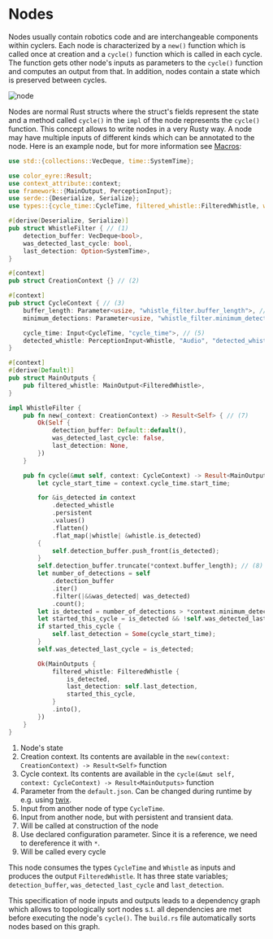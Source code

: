 # Nodes

Nodes usually contain robotics code and are interchangeable components within cyclers.
Each node is characterized by a `new()` function which is called once at creation and a `cycle()` function which is called in each cycle.
The function gets other node's inputs as parameters to the `cycle()` function and computes an output from that.
In addition, nodes contain a state which is preserved between cycles.

![node](./node.drawio.png)

Nodes are normal Rust structs where the struct's fields represent the state and a method called `cycle()` in the `impl` of the node represents the `cycle()` function.
This concept allows to write nodes in a very Rusty way.
A node may have multiple inputs of different kinds which can be annotated to the node.
Here is an example node, but for more information see [Macros](./macros.md):

```rust
use std::{collections::VecDeque, time::SystemTime};

use color_eyre::Result;
use context_attribute::context;
use framework::{MainOutput, PerceptionInput};
use serde::{Deserialize, Serialize};
use types::{cycle_time::CycleTime, filtered_whistle::FilteredWhistle, whistle::Whistle};

#[derive(Deserialize, Serialize)]
pub struct WhistleFilter { // (1)
    detection_buffer: VecDeque<bool>,
    was_detected_last_cycle: bool,
    last_detection: Option<SystemTime>,
}

#[context]
pub struct CreationContext {} // (2)

#[context]
pub struct CycleContext { // (3)
    buffer_length: Parameter<usize, "whistle_filter.buffer_length">, // (4)
    minimum_detections: Parameter<usize, "whistle_filter.minimum_detections">,

    cycle_time: Input<CycleTime, "cycle_time">, // (5)
    detected_whistle: PerceptionInput<Whistle, "Audio", "detected_whistle">, // (6)
}

#[context]
#[derive(Default)]
pub struct MainOutputs {
    pub filtered_whistle: MainOutput<FilteredWhistle>,
}

impl WhistleFilter {
    pub fn new(_context: CreationContext) -> Result<Self> { // (7)
        Ok(Self {
            detection_buffer: Default::default(),
            was_detected_last_cycle: false,
            last_detection: None,
        })
    }

    pub fn cycle(&mut self, context: CycleContext) -> Result<MainOutputs> { // (9)
        let cycle_start_time = context.cycle_time.start_time;

        for &is_detected in context
            .detected_whistle
            .persistent
            .values()
            .flatten()
            .flat_map(|whistle| &whistle.is_detected)
        {
            self.detection_buffer.push_front(is_detected);
        }
        self.detection_buffer.truncate(*context.buffer_length); // (8)
        let number_of_detections = self
            .detection_buffer
            .iter()
            .filter(|&&was_detected| was_detected)
            .count();
        let is_detected = number_of_detections > *context.minimum_detections;
        let started_this_cycle = is_detected && !self.was_detected_last_cycle;
        if started_this_cycle {
            self.last_detection = Some(cycle_start_time);
        }
        self.was_detected_last_cycle = is_detected;

        Ok(MainOutputs {
            filtered_whistle: FilteredWhistle {
                is_detected,
                last_detection: self.last_detection,
                started_this_cycle,
            }
            .into(),
        })
    }
}
```

1. Node's state
2. Creation context. Its contents are available in the `new(context: CreationContext) -> Result<Self>` function
3. Cycle context. Its contents are available in the `cycle(&mut self, context: CycleContext) -> Result<MainOutputs>` function
4. Parameter from the `default.json`. Can be changed during runtime by e.g. using [twix](../tooling/twix.md).
5. Input from another node of type `CycleTime`.
6. Input from another node, but with persistent and transient data.
7. Will be called at construction of the node
8. Use declared configuration parameter. Since it is a reference, we need to dereference it with `*`.
9. Will be called every cycle

This node consumes the types `CycleTime` and `Whistle` as inputs and produces the output `FilteredWhistle`.
It has three state variables; `detection_buffer`, `was_detected_last_cycle` and `last_detection`.

This specification of node inputs and outputs leads to a dependency graph which allows to topologically sort nodes s.t. all dependencies are met before executing the node's `cycle()`.
The `build.rs` file automatically sorts nodes based on this graph.

